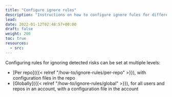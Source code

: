 ```yaml
---
title: "Configure ignore rules"
description: "Instructions on how to configure ignore fules for different levels, locally, per repo, and globally"
lead:
date: 2022-01-12T02:48:57+00:00
draft: false
weight: 200
toc: true
resources:
  - src:
---
```


Configuring rules for ignoring detected risks can be set at multiple levels:

- [Per repo]({{< relref "/how-to/ignore-rules/per-repo" >}}), with configuration files in the repo
- [Globally]({{< relref "/how-to/ignore-rules/global" >}}), for all users and repos in an account, with a configuration file in the account
